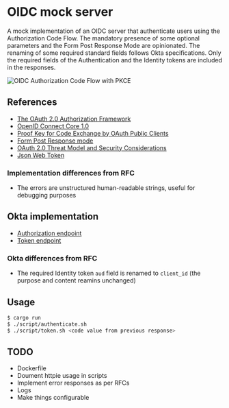 # OIDC mock server

A mock implementation of an OIDC server that authenticate users using the
Authorization Code Flow. The mandatory presence of some optional parameters and
the Form Post Response Mode are opinionated. The renaming of some required
standard fields follows Okta specifications. Only the required fields of the
Authentication and the Identity tokens are included in the responses.

![OIDC Authorization Code Flow with PKCE](https://www.mermaidchart.com/raw/d4687c7d-49cc-44ad-86c4-668490ea6eca?theme=light&version=v0.1&format=svg)

## References

- [The OAuth 2.0 Authorization Framework](https://datatracker.ietf.org/doc/html/rfc6749)
- [OpenID Connect Core 1.0](https://openid.net/specs/openid-connect-core-1_0.html)
- [Proof Key for Code Exchange by OAuth Public Clients](https://datatracker.ietf.org/doc/html/rfc7636)
- [Form Post Response mode](https://openid.net/specs/oauth-v2-form-post-response-mode-1_0.html)
- [OAuth 2.0 Threat Model and Security Considerations](https://datatracker.ietf.org/doc/html/rfc6819)
- [Json Web Token](https://datatracker.ietf.org/doc/html/rfc7519)

### Implementation differences from RFC

- The errors are unstructured human-readable strings, useful for debugging
  purposes

## Okta implementation

- [Authorization endpoint](https://developer.okta.com/docs/api/openapi/okta-oauth/oauth/tag/OrgAS/#tag/OrgAS/operation/authorize)
- [Token endpoint](https://developer.okta.com/docs/api/openapi/okta-oauth/oauth/tag/OrgAS/#tag/OrgAS/operation/token)

### Okta differences from RFC

- The required Identity token `aud` field is renamed to `client_id` (the purpose
  and content reamins unchanged)

## Usage

```bash
$ cargo run
$ ./script/authenticate.sh
$ ./script/token.sh <code value from previous response>
```

## TODO

- Dockerfile
- Doument httpie usage in scripts
- Implement error responses as per RFCs
- Logs
- Make things configurable
